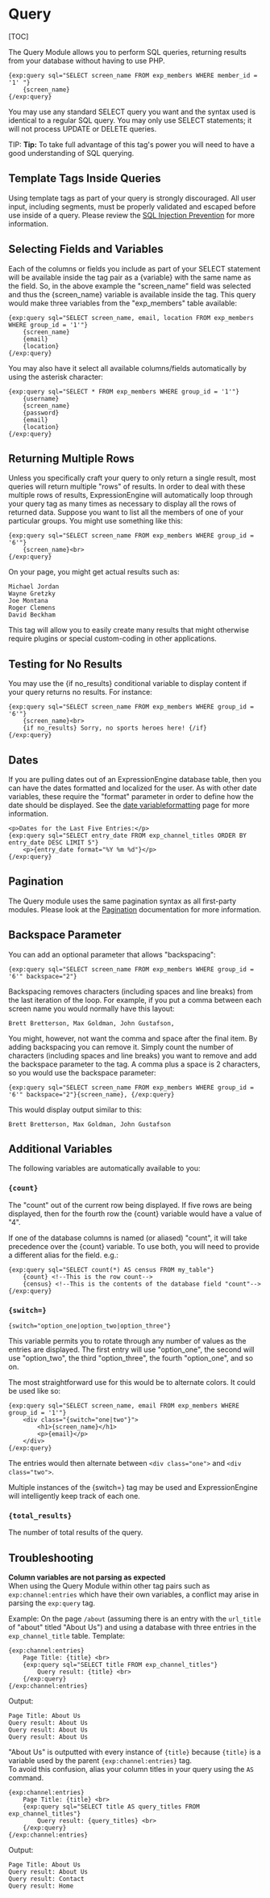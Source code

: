 <!--
    This source file is part of the open source project
    ExpressionEngine User Guide (https://github.com/ExpressionEngine/ExpressionEngine-User-Guide)

    @link      https://expressionengine.com/
    @copyright Copyright (c) 2003-2020, Packet Tide, LLC (https://packettide.com)
    @license   https://expressionengine.com/license Licensed under Apache License, Version 2.0
-->

# Query

[TOC]

The Query Module allows you to perform SQL queries, returning results from your database without having to use PHP.

    {exp:query sql="SELECT screen_name FROM exp_members WHERE member_id = '1' "}
        {screen_name}
    {/exp:query}

You may use any standard SELECT query you want and the syntax used is identical to a regular SQL query. You may only use SELECT statements; it will not process UPDATE or DELETE queries.

TIP: **Tip:** To take full advantage of this tag's power you will need to have a good understanding of SQL querying.

## Template Tags Inside Queries

Using template tags as part of your query is strongly discouraged. All user input, including segments, must be properly validated and escaped before use inside of a query. Please review the [SQL Injection Prevention](development/guidelines/security.md#sql-injection-prevention) for more information.

## Selecting Fields and Variables

Each of the columns or fields you include as part of your SELECT statement will be available inside the tag pair as a {variable} with the same name as the field. So, in the above example the "screen_name" field was selected and thus the {screen_name} variable is available inside the tag. This query would make three variables from the "exp_members" table available:

    {exp:query sql="SELECT screen_name, email, location FROM exp_members WHERE group_id = '1'"}
        {screen_name}
        {email}
        {location}
    {/exp:query}

You may also have it select all available columns/fields automatically by using the asterisk character:

    {exp:query sql="SELECT * FROM exp_members WHERE group_id = '1'"}
        {username}
        {screen_name}
        {password}
        {email}
        {location}
    {/exp:query}

## Returning Multiple Rows

Unless you specifically craft your query to only return a single result, most queries will return multiple "rows" of results. In order to deal with these multiple rows of results, ExpressionEngine will automatically loop through your query tag as many times as necessary to display all the rows of returned data. Suppose you want to list all the members of one of your particular groups. You might use something like this:

    {exp:query sql="SELECT screen_name FROM exp_members WHERE group_id = '6'"}
        {screen_name}<br>
    {/exp:query}

On your page, you might get actual results such as:

    Michael Jordan
    Wayne Gretzky
    Joe Montana
    Roger Clemens
    David Beckham

This tag will allow you to easily create many results that might otherwise require plugins or special custom-coding in other applications.

## Testing for No Results

You may use the {if no_results} conditional variable to display content if your query returns no results. For instance:

    {exp:query sql="SELECT screen_name FROM exp_members WHERE group_id = '6'"}
        {screen_name}<br>
        {if no_results} Sorry, no sports heroes here! {/if}
    {/exp:query}

## Dates

If you are pulling dates out of an ExpressionEngine database table, then you can have the dates formatted and localized for the user. As with other date variables, these require the "format" parameter in order to define how the date should be displayed. See the [date variableformatting](templates/date-variable-formatting.md) page for more information.

    <p>Dates for the Last Five Entries:</p>
    {exp:query sql="SELECT entry_date FROM exp_channel_titles ORDER BY entry_date DESC LIMIT 5"}
        <p>{entry_date format="%Y %m %d"}</p>
    {/exp:query}

## Pagination

The Query module uses the same pagination syntax as all first-party modules. Please look at the [Pagination](templates/pagination.md) documentation for more information.

## Backspace Parameter

You can add an optional parameter that allows "backspacing":

    {exp:query sql="SELECT screen_name FROM exp_members WHERE group_id = '6'" backspace="2"}

Backspacing removes characters (including spaces and line breaks) from the last iteration of the loop. For example, if you put a comma between each screen name you would normally have this layout:

    Brett Bretterson, Max Goldman, John Gustafson,

You might, however, not want the comma and space after the final item. By adding backspacing you can remove it. Simply count the number of characters (including spaces and line breaks) you want to remove and add the backspace parameter to the tag. A comma plus a space is 2 characters, so you would use the backspace parameter:

    {exp:query sql="SELECT screen_name FROM exp_members WHERE group_id = '6'" backspace="2"}{screen_name}, {/exp:query}

This would display output similar to this:

    Brett Bretterson, Max Goldman, John Gustafson

## Additional Variables

The following variables are automatically available to you:

### `{count}`

The "count" out of the current row being displayed. If five rows are being displayed, then for the fourth row the {count} variable would have a value of "4".

If one of the database columns is named (or aliased) "count", it will take precedence over the {count} variable. To use both, you will need to provide a different alias for the field. e.g.:

    {exp:query sql="SELECT count(*) AS census FROM my_table"}
        {count} <!--This is the row count-->
        {census} <!--This is the contents of the database field "count"-->
    {/exp:query}

### `{switch=}`

    {switch="option_one|option_two|option_three"}

This variable permits you to rotate through any number of values as the entries are displayed. The first entry will use "option_one", the second will use "option_two", the third "option_three", the fourth "option_one", and so on.

The most straightforward use for this would be to alternate colors. It could be used like so:

    {exp:query sql="SELECT screen_name, email FROM exp_members WHERE group_id = '1'"}
        <div class="{switch="one|two"}">
            <h1>{screen_name}</h1>
            <p>{email}</p>
        </div>
    {/exp:query}

The entries would then alternate between `<div class="one">` and `<div class="two">`.

Multiple instances of the {switch=} tag may be used and ExpressionEngine will intelligently keep track of each one.

### `{total_results}`

The number of total results of the query.

## Troubleshooting
**Column variables are not parsing as expected**  
When using the Query Module within other tag pairs such as `exp:channel:entries` which have their own variables, a conflict may arise in parsing the `exp:query` tag. 

Example:
On the page `/about` (assuming there is an entry with the `url_title` of "about" titled "About Us") and using a database with three entries in the `exp_channel_title` table.
Template:
```
{exp:channel:entries}
    Page Title: {title} <br>
    {exp:query sql="SELECT title FROM exp_channel_titles"}
        Query result: {title} <br>
    {/exp:query}
{/exp:channel:entries}
```
Output:
```
Page Title: About Us
Query result: About Us
Query result: About Us
Query result: About Us
```

"About Us" is outputted with every instance of `{title}` because `{title}` is a variable used by the parent `{exp:channel:entries}` tag.    
To avoid this confusion, alias your column titles in your query using the `AS` command.
```
{exp:channel:entries}
    Page Title: {title} <br>
    {exp:query sql="SELECT title AS query_titles FROM exp_channel_titles"}
        Query result: {query_titles} <br>
    {/exp:query}
{/exp:channel:entries}
```
Output:
```
Page Title: About Us
Query result: About Us
Query result: Contact
Query result: Home
```
